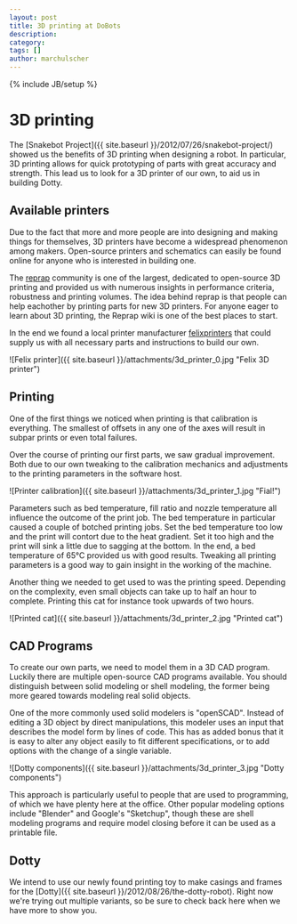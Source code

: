 ```yaml
---
layout: post
title: 3D printing at DoBots
description: 
category: 
tags: []
author: marchulscher
---
```

{% include JB/setup %}

# 3D printing

The [Snakebot Project]({{ site.baseurl }}/2012/07/26/snakebot-project/) showed us the benefits of 3D printing when designing a
robot. In particular, 3D printing allows for quick prototyping of parts with
great accuracy and strength. This lead us to look for a 3D printer of our own,
to aid us in building Dotty.

##  Available printers

Due to the fact that more and more people are into designing and making things
for themselves, 3D printers have become a widespread phenomenon among makers.
Open-source printers and schematics can easily be found online for anyone who
is interested in building one.

The [reprap](http://www.reprap.org) community is one of the largest, dedicated
to open-source 3D printing and provided us with numerous insights in
performance criteria, robustness and printing volumes. The idea behind reprap
is that people can help eachother by printing parts for new 3D printers. For
anyone eager to learn about 3D printing, the Reprap wiki is one of the best
places to start.

In the end we found a local printer manufacturer
[felixprinters](http://www.felixprinters.com) that could supply us with all
necessary parts and instructions to build our own.

![Felix printer]({{ site.baseurl }}/attachments/3d_printer_0.jpg "Felix 3D printer")

##  Printing

One of the first things we noticed when printing is that calibration is
everything. The smallest of offsets in any one of the axes will result in
subpar prints or even total failures.

Over the course of printing our first parts, we saw gradual improvement. Both
due to our own tweaking to the calibration mechanics and adjustments to the
printing parameters in the software host.

![Printer calibration]({{ site.baseurl }}/attachments/3d_printer_1.jpg "Fial!")


Parameters such as bed temperature, fill ratio and nozzle temperature all
influence the outcome of the print job. The bed temperature in particular
caused a couple of botched printing jobs. Set the bed temperature too low and
the print will contort due to the heat gradient. Set it too high and the print
will sink a little due to sagging at the bottom. In the end, a bed temperature
of 65°C provided us with good results. Tweaking all printing parameters is a
good way to gain insight in the working of the machine.

Another thing we needed to get used to was the printing speed. Depending on
the complexity, even small objects can take up to half an hour to complete.
Printing this cat for instance took upwards of two hours.

![Printed cat]({{ site.baseurl }}/attachments/3d_printer_2.jpg "Printed cat")

##  CAD Programs

To create our own parts, we need to model them in a 3D CAD program. Luckily
there are multiple open-source CAD programs available. You should distinguish
between solid modeling or shell modeling, the former being more geared towards
modeling real solid objects.

One of the more commonly used solid modelers is "openSCAD". Instead of editing
a 3D object by direct manipulations, this modeler uses an input that describes
the model form by lines of code. This has as added bonus that it is easy to
alter any object easily to fit different specifications, or to add options
with the change of a single variable.

![Dotty components]({{ site.baseurl }}/attachments/3d_printer_3.jpg "Dotty components")

This approach is particularly useful to people that are used to programming,
of which we have plenty here at the office. Other popular modeling options
include "Blender" and Google's "Sketchup", though these are shell modeling
programs and require model closing before it can be used as a printable file.

##  Dotty

We intend to use our newly found printing toy to make casings and frames for
the [Dotty]({{ site.baseurl }}/2012/08/26/the-dotty-robot). Right now we're trying out multiple variants, so be sure
to check back here when we have more to show you.


